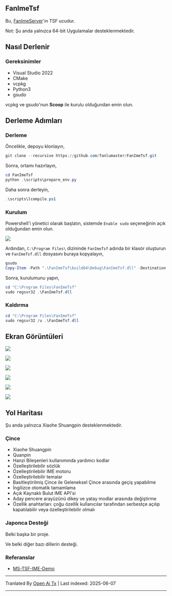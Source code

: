 ## FanImeTsf

Bu, [FanImeServer](https://github.com/fanlumaster/FanImeServer)'ın TSF ucudur.

Not: Şu anda yalnızca 64-bit Uygulamalar desteklenmektedir.

## Nasıl Derlenir

### Gereksinimler

- Visual Studio 2022
- CMake
- vcpkg
- Python3
- gsudo

vcpkg ve gsudo'nun **Scoop** ile kurulu olduğundan emin olun.

## Derleme Adımları

### Derleme

Öncelikle, depoyu klonlayın,

```powershell
git clone --recursive https://github.com/fanlumaster/FanImeTsf.git
```

Sonra, ortamı hazırlayın,

```powershell
cd FanImeTsf
python .\scripts\prepare_env.py
```

Daha sonra derleyin,

```powershell
.\scripts\lcompile.ps1
```

### Kurulum

Powershell'i yönetici olarak başlatın, sistemde `Enable sudo` seçeneğinin açık olduğundan emin olun.

![](https://i.postimg.cc/zJCn9Cnn/image.png)

Ardından, `C:\Program Files\` dizininde `FanImeTsf` adında bir klasör oluşturun ve `FanImeTsf.dll` dosyasını buraya kopyalayın,

```powershell
gsudo
Copy-Item -Path ".\FanImeTsf\build64\Debug\FanImeTsf.dll" -Destination "C:\Program Files\FanImeTsf"
```

Sonra, kurulumunu yapın,

```powershell
cd "C:\Program Files\FanImeTsf"
sudo regsvr32 .\FanImeTsf.dll
```

### Kaldırma

```powershell
cd "C:\Program Files\FanImeTsf"
sudo regsvr32 /u .\FanImeTsf.dll
```

## Ekran Görüntüleri

![](https://i.postimg.cc/v8Bpx6Gf/image.png)

![](https://i.postimg.cc/ssBgtM5M/image.png)

![](https://i.postimg.cc/ryDqXH0B/image.png)

![](https://i.postimg.cc/2m9WJTgR/image.png)

![](https://i.postimg.cc/L96qQZT8/image.png)

![](https://i.postimg.cc/FNcz9QTv/image.png)

## Yol Haritası

Şu anda yalnızca Xiaohe Shuangpin desteklenmektedir.

### Çince

- Xiaohe Shuangpin
- Quanpin
- Hanzi Bileşenleri kullanımında yardımcı kodlar
- Özelleştirilebilir sözlük
- Özelleştirilebilir IME motoru
- Özelleştirilebilir temalar
- Basitleştirilmiş Çince ile Geleneksel Çince arasında geçiş yapabilme
- İngilizce otomatik tamamlama
- Açık Kaynaklı Bulut IME API'si
- Aday pencere arayüzünü dikey ve yatay modlar arasında değiştirme
- Özellik anahtarları: çoğu özellik kullanıcılar tarafından serbestçe açılıp kapatılabilir veya özelleştirilebilir olmalı

### Japonca Desteği

Belki başka bir proje.

Ve belki diğer bazı dillerin desteği.

### Referanslar

- [MS-TSF-IME-Demo](https://github.com/microsoft/Windows-classic-samples/tree/main/Samples/IME/cpp/SampleIME)

---

Tranlated By [Open Ai Tx](https://github.com/OpenAiTx/OpenAiTx) | Last indexed: 2025-06-07

---